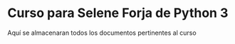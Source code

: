 <h1> Curso para Selene Forja de Python 3 </h1>

<p> Aquí se almacenaran todos los documentos pertinentes al curso </p>
